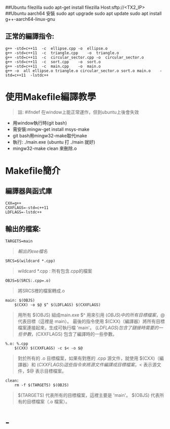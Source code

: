 
##Ubuntu filezilla
	sudo apt-get install filezilla
 Host:sftp://<TX2_IP>
##Ubuntu aarch64 安裝
	sudo apt upgrade
 	sudo apt update
  	sudo apt install g++-aarch64-linux-gnu
## 正常的編譯指令:

	g++	-std=c++11	-c	ellipse.cpp	-o	ellipse.o
	g++	-std=c++11	-c	triangle.cpp	-o	triangle.o
	g++	-std=c++11	-c	circular_sector.cpp	-o	circular_sector.o
	g++	-std=c++11	-c	sort.cpp	-o	sort.o
	g++	-std=c++11	-c	main.cpp	-o	main.o
	g++	-o	all	ellipse.o triangle.o circular_sector.o sort.o main.o	-std=c++11	-lstdc++

# 使用Makefile編譯教學
>註: #ifndef 在window上能正常運作，但到ubuntu上後會失效

* 用window執行時(git bash)
* 需安裝:mingw-get install msys-make
* git bash用mingw32-make取代make
* 執行: ./main.exe (ubuntu 打 ./main 就好)
* mingw32-make clean 來刪除.o

# Makefile簡介
## 編譯器與函式庫
	CXX=g++
	CXXFLAGS=-std=c++11
	LDFLAGS=-lstdc++

## 輸出的檔案:
	TARGETS=main
>*輸出的exe檔名*

	SRCS=$(wildcard *.cpp)
>wildcard  *.cpp  : 所有包含.cpp的檔案

	OBJS=$(SRCS:.cpp=.o)
>將SRCS裡的檔案轉成.o

	main: $(OBJS)
		$(CXX) -o $@ $^ $(LDFLAGS) $(CXXFLAGS)
>用所有 $(OBJS) 組成main.exe
$^ 用來引用 $(OBJS) 中的所有目標檔案，$@ 代表目標（這裡是 main）。
最後的指令使用 $(CXX)（編譯器）將所有目標檔案連接起來，生成可執行檔 'main'。
$(LDFLAGS) 包含了鏈接時需要的一些參數，$(CXXFLAGS) 包含了編譯時的一些參數。

	%.o: %.cpp
		$(CXX) $(CXXFLAGS) -c $< -o $@
>對於所有的 .o 目標檔案，如果有對應的 .cpp 源文件，就使用 $(CXX)（編譯器）和 $(CXXFLAGS)這些指令來將源文件編譯成目標檔案，$< 表示源文件，$@ 表示目標檔案。

	clean:
		rm -f $(TARGETS) $(OBJS)
>$(TARGETS) 代表所有的目標檔案，這裡主要是 'main'。
$(OBJS) 代表所有的目標檔案（.o 檔案）。


# -
